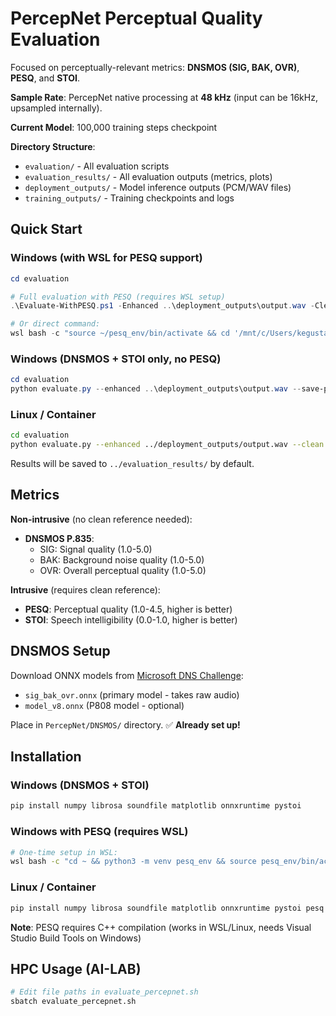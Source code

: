 # PercepNet Perceptual Quality Evaluation

Focused on perceptually-relevant metrics: **DNSMOS (SIG, BAK, OVR)**, **PESQ**, and **STOI**.

**Sample Rate**: PercepNet native processing at **48 kHz** (input can be 16kHz, upsampled internally).

**Current Model**: 100,000 training steps checkpoint

**Directory Structure**:
- `evaluation/` - All evaluation scripts
- `evaluation_results/` - All evaluation outputs (metrics, plots)
- `deployment_outputs/` - Model inference outputs (PCM/WAV files)
- `training_outputs/` - Training checkpoints and logs

## Quick Start

### Windows (with WSL for PESQ support)

```powershell
cd evaluation

# Full evaluation with PESQ (requires WSL setup)
.\Evaluate-WithPESQ.ps1 -Enhanced ..\deployment_outputs\output.wav -Clean reference.wav -SavePlots

# Or direct command:
wsl bash -c "source ~/pesq_env/bin/activate && cd '/mnt/c/Users/kegustavussen/OneDrive - GN Store Nord/Documents/GitHub/PercepNet/evaluation' && python3 evaluate.py --enhanced ../deployment_outputs/output.wav --clean clean.wav --save-plots"
```

### Windows (DNSMOS + STOI only, no PESQ)

```powershell
cd evaluation
python evaluate.py --enhanced ..\deployment_outputs\output.wav --save-plots
```

### Linux / Container

```bash
cd evaluation
python evaluate.py --enhanced ../deployment_outputs/output.wav --clean reference.wav --save-plots
```

Results will be saved to `../evaluation_results/` by default.

## Metrics

**Non-intrusive** (no clean reference needed):
- **DNSMOS P.835**:
  - SIG: Signal quality (1.0-5.0)
  - BAK: Background noise quality (1.0-5.0)
  - OVR: Overall perceptual quality (1.0-5.0)

**Intrusive** (requires clean reference):
- **PESQ**: Perceptual quality (1.0-4.5, higher is better)
- **STOI**: Speech intelligibility (0.0-1.0, higher is better)

## DNSMOS Setup

Download ONNX models from [Microsoft DNS Challenge](https://github.com/microsoft/DNS-Challenge/tree/master/DNSMOS):
- `sig_bak_ovr.onnx` (primary model - takes raw audio)
- `model_v8.onnx` (P808 model - optional)

Place in `PercepNet/DNSMOS/` directory. ✅ **Already set up!**

## Installation

### Windows (DNSMOS + STOI)
```bash
pip install numpy librosa soundfile matplotlib onnxruntime pystoi
```

### Windows with PESQ (requires WSL)
```bash
# One-time setup in WSL:
wsl bash -c "cd ~ && python3 -m venv pesq_env && source pesq_env/bin/activate && pip install numpy librosa soundfile matplotlib onnxruntime pystoi pesq"
```

### Linux / Container
```bash
pip install numpy librosa soundfile matplotlib onnxruntime pystoi pesq
```

**Note**: PESQ requires C++ compilation (works in WSL/Linux, needs Visual Studio Build Tools on Windows)

## HPC Usage (AI-LAB)

```bash
# Edit file paths in evaluate_percepnet.sh
sbatch evaluate_percepnet.sh
```
